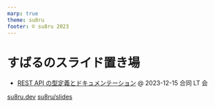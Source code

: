 ```yaml
---
marp: true
theme: su8ru
footer: © su8ru 2023
---
```


# すばるのスライド置き場

- [REST API の型定義とドキュメンテーション](/231215-typesafe-api-client)
  @ 2023-12-15 合同 LT 会

[su8ru.dev](https://su8ru.dev)
[su8ru/slides](https://github.com/su8ru/slides)
